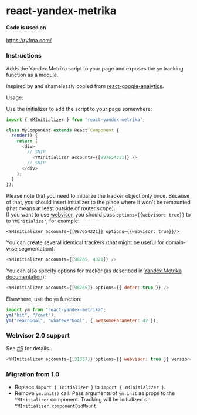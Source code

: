 # react-yandex-metrika

#### Code is used on

https://ryfma.com/

### Instructions

Adds the Yandex.Metrika script to your page and exposes the `ym` tracking
function as a module.

Inspired by and shamelessly copied from [react-google-analytics](https://github.com/hzdg/react-google-analytics).

Usage:

Use the initializer to add the script to your page somewhere:

```javascript
import { YMInitializer } from 'react-yandex-metrika';

class MyComponent extends React.Component {
  render() {
    return (
      <div>
        // SNIP
          <YMInitializer accounts={[987654321]} />
        // SNIP
      </div>
    );
  }
});
```

Please note that you need to initialize the tracker object only once.
Because of that, you should insert initializer to the place where it won't be remounted (that means at least outside of router scope).  
If you want to use [webvisor](https://metrika.yandex.ru/promo/webvisor), you should pass `options={{webvisor: true}}` to to `YMInitializer`, for example:

```
<YMInitializer accounts={[987654321]} options={{webvisor: true}}/>
```

You can create several identical trackers (that might be useful for domain-wise segmentation).

```javascript
<YMInitializer accounts={[98765, 4321]} />
```

You can also specify options for tracker (as described in [Yandex.Metrika documentation](https://help.yandex.ru/metrika/objects/creating-object.xml)):

```javascript
<YMInitializer accounts={[98765]} options={{ defer: true }} />
```

Elsewhere, use the `ym` function:

```javascript
import ym from "react-yandex-metrika";
ym("hit", "/cart");
ym("reachGoal", "whateverGoal", { awesomeParameter: 42 });
```

### Webvisor 2.0 support

See [#6](https://github.com/narkq/react-yandex-metrika/issues/6) for details.

```javascript
<YMInitializer accounts={[31337]} options={{ webvisor: true }} version="2" />
```

### Migration from 1.0

-   Replace `import { Initializer }` to `import { YMInitializer }`.
-   Remove `ym.init()` call. Pass arguments of `ym.init` as props to the `YMInitializer` component.
    Tracking will be initialized on `YMInitializer.componentDidMount`.
